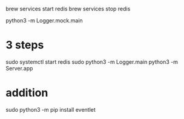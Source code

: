 brew services start redis
brew services stop redis

python3 -m Logger.mock.main

# 3 steps
sudo systemctl start redis
sudo python3 -m Logger.main
python3 -m Server.app

# addition
sudo python3 -m pip install eventlet